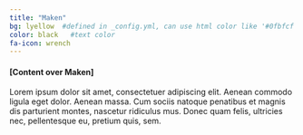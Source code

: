 ```yaml
---
title: "Maken"
bg: lyellow  #defined in _config.yml, can use html color like '#0fbfcf'
color: black   #text color
fa-icon: wrench
---
```


#### [Content over Maken]
Lorem ipsum dolor sit amet, consectetuer adipiscing elit. Aenean commodo ligula eget dolor. Aenean massa. Cum sociis natoque penatibus et magnis dis parturient montes, nascetur ridiculus mus. Donec quam felis, ultricies nec, pellentesque eu, pretium quis, sem.